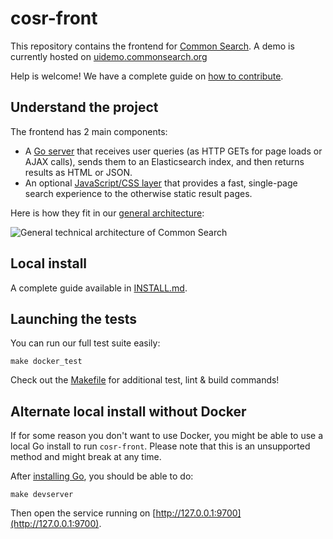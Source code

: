 # cosr-front

This repository contains the frontend for [Common Search](https://about.commonsearch.org/). A demo is currently hosted on [uidemo.commonsearch.org](https://uidemo.commonsearch.org/)

Help is welcome! We have a complete guide on [how to contribute](CONTRIBUTING.md).



## Understand the project

The frontend has 2 main components:

 - A [Go server](https://github.com/commonsearch/cosr-front/tree/master/server) that receives user queries (as HTTP GETs for page loads or AJAX calls), sends them to an Elasticsearch index, and then returns results as HTML or JSON.
 - An optional [JavaScript/CSS layer](https://github.com/commonsearch/cosr-front/tree/master/static) that provides a fast, single-page search experience to the otherwise static result pages.

Here is how they fit in our [general architecture](https://about.commonsearch.org/developer/architecture):

![General technical architecture of Common Search](https://about.commonsearch.org/images/developer/architecture-2016-02.svg)



## Local install

A complete guide available in [INSTALL.md](INSTALL.md).



## Launching the tests

You can run our full test suite easily:

```
make docker_test
```

Check out the [Makefile](https://github.com/commonsearch/cosr-front/blob/master/Makefile) for additional test, lint & build commands!

## Alternate local install without Docker

If for some reason you don't want to use Docker, you might be able to use a local Go install to run `cosr-front`. Please note that this is an unsupported method and might break at any time.

After [installing Go](https://golang.org/doc/install), you should be able to do:

```
make devserver
```

Then open the service running on [http://127.0.0.1:9700](http://127.0.0.1:9700).
